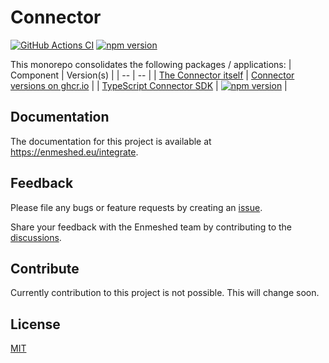 # Connector

[![GitHub Actions CI](https://github.com/nmshd/cns-connector/workflows/Publish/badge.svg)](https://github.com/nmshd/cns-connector/actions?query=workflow%3APublish)
[![npm version](https://badge.fury.io/js/@nmshd%2fconnector-sdk.svg)](https://www.npmjs.com/package/@nmshd/connector-sdk)

This monorepo consolidates the following packages / applications:
| Component | Version(s) |
| -- | -- |
| [The Connector itself](./) | [Connector versions on ghcr.io](https://github.com/nmshd/cns-connector/pkgs/container/connector) |
| [TypeScript Connector SDK](packages/sdk/) | [![npm version](https://badge.fury.io/js/@nmshd%2fconnector-sdk.svg)](https://www.npmjs.com/package/@nmshd/connector-sdk) |

## Documentation

The documentation for this project is available at https://enmeshed.eu/integrate.

## Feedback

Please file any bugs or feature requests by creating an [issue](https://github.com/nmshd/feedback/issues).

Share your feedback with the Enmeshed team by contributing to the [discussions](https://github.com/nmshd/feedback/discussions).

## Contribute

Currently contribution to this project is not possible. This will change soon.

## License

[MIT](LICENSE)
